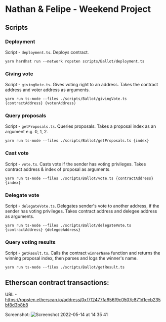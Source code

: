 # Nathan & Felipe - Weekend Project

## Scripts

### Deployment
Script - `deployment.ts`.
Deploys contract.
```
yarn hardhat run --network ropsten scripts/Ballot/deployment.ts
```
### Giving vote
Script - `givingVote.ts`.
Gives voting right to an address. Takes the contract address and voter address as arguments.
```
yarn run ts-node --files ./scripts/Ballot/givingVote.ts {contractAddress} {voterAddress}
```

### Query proposals
Script - `getProposals.ts`.
Queries proposals. Takes a proposal index as an argument e.g. 0, 1, 2.
```
yarn run ts-node --files ./scripts/Ballot/getProposals.ts {index}
```

### Cast vote
Script - `vote.ts`.
Casts vote if the sender has voting privileges. Takes contract address & index of proposal as arguments.
```
yarn run ts-node --files ./scripts/Ballot/vote.ts {contractAddress} {index}
```

### Delegate vote
Script - `delegateVote.ts`.
Delegates sender's vote to another address, if the sender has voting privileges. Takes contract address and delegee address as arguments.
```
yarn run ts-node --files ./scripts/Ballot/delegateVote.ts {contractAddress} {delegeeAddress}
```

### Query voting results
Script - `getResult.ts`.
Calls the contract `winnerName` function and returns the winning proposal index, then parses and logs the winner's name.
```
yarn run ts-node --files ./scripts/Ballot/getResult.ts
```

## Etherscan contract transactions:
URL - https://ropsten.etherscan.io/address/0xf7f2477fa656f9c0507c871d1ecb235bf8d3b8b8

Screenshot:
![Screenshot 2022-05-14 at 14 35 41](https://user-images.githubusercontent.com/89461715/168428342-e7ad0129-ccb0-4c8f-be8a-46093087ec9f.png)
